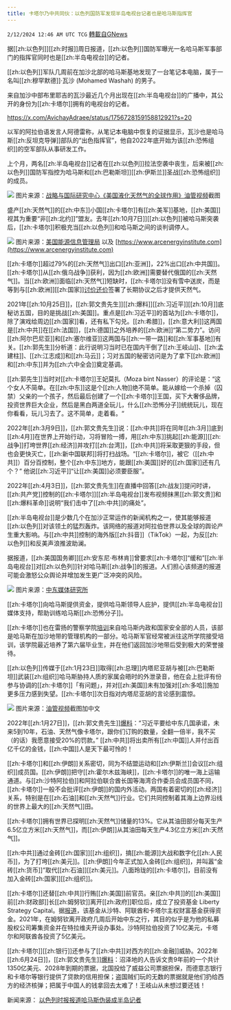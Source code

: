 ```yaml
---
title: 卡塔尔乃中共同伙：以色列国防军发现半岛电视台记者也是哈马斯指挥官
---
```

`2/12/2024 12:46 AM UTC TCG` [轉載自GNews](https://gnews.org/articles/2299290)

据[[zh:以色列]][[zh:时报]]周日报道，[[zh:以色列]]国防军曝光一名哈马斯军事部门的指挥官同时也是[[zh:半岛电视台]]的记者。

[[zh:以色列]]军队几周前在加沙北部的哈马斯基地发现了一台笔记本电脑，属于一名叫[[zh:穆罕默德]]·瓦沙 (Mohamed Washah) 的男子。

来自加沙中部布里耶吉的瓦沙最近几个月出现在[[zh:半岛电视台]]的广播中，其公开的身份为[[zh:卡塔尔]]拥有的电视台的记者。

https://x.com/AvichayAdraee/status/1756728159158812921?s=20

以军的阿拉伯语发言人阿德雷称，从笔记本电脑中恢复的证据显示，瓦沙也是哈马斯[[zh:反坦克导弹]]部队的“出色指挥官”，他自2022年底开始为该[[zh:恐怖组织]]的空军部队从事研发工作。

上个月，两名[[zh:半岛电视台]]记者在[[zh:以色列]]拉法空袭中丧生，后来被[[zh:以色列]]国防军指控为哈马斯和[[zh:巴勒斯坦]][[zh:伊斯兰]]圣战[[zh:恐怖组织]]的成员。

![](ipfs://Qmd6tvGLF4Yhpz1bYBiVP1piaF31rvD2nyWvQxFdf5mVNV?.png)
图片来源：[战略与国际研究中心《美国液化天然气的全球作用》油管视频](https://www.youtube.com/live/IRi6MWIzDMY?si=Q7uASwQotUJIayma&t=458)截图

盛产[[zh:天然气]]的[[zh:中东]]小国[[zh:卡塔尔]]有[[zh:美军]]基地，[[zh:美国]]视其为重要“非[[zh:北约]]”盟友。去年[[zh:10月7日]][[zh:以色列]]被哈马斯突袭后，[[zh:卡塔尔]]积极充当[[zh:以色列]]和哈马斯之间的谈判调停人。


![](ipfs://Qmd1D4zgewG5FHjp4JU6qTvnDLtzYkNg6DRZPCusvQrHsH?.png)
图片来源：[美国能源信息管理局](https://www.eia.gov/dnav/ng/hist/rngwhhdm.htm) 以及 [https://www.arcenergyinstitute.com](https://www.arcenergyinstitute.com)

[[zh:卡塔尔]]超过79%的[[zh:天然气]]出口[[zh:亚洲]]，22%出口[[zh:中共国]]。[[zh:卡塔尔]]从[[zh:俄乌战争]]获利，因为[[zh:欧洲]]需要替代俄国的[[zh:天然气]]。当[[zh:欧洲]]面临[[zh:天然气]]短缺时，[[zh:卡塔尔]]没有雪中送炭，而是等到与[[zh:欧洲]][[zh:国家]][讨价还价](https://www.msn.com/en-us/news/world/qatar-s-energy-powerhouse-raises-difficult-geopolitical-questions/ar-AA1mHBVx?ocid=socialshare)签署了长期协议之后才提供天然气。

2021年[[zh:10月25日]]，[[zh:郭文贵先生]][[zh:爆料]][[zh:习近平]][[zh:10月]]底秘访五国，目的是挑战[[zh:美国]]。重点是[[zh:习近平]]的首站为[[zh:卡塔尔]]，除了演戏给周边[[zh:国家]]看，还有私下勾兑。[[zh:希腊]]，[[zh:意大利]]这两国是[[zh:中共]]在[[zh:法国]]，[[zh:德国]]之外培养的[[zh:欧洲]]“第二势力”。访问[[zh:阿尔巴尼亚]]和[[zh:塞尔维亚]]这两国与[[zh:一带一路]]和[[zh:军事基地]]有关。[[zh:郭先生]]分析道：此行说明习当时已在国内干倒了[[zh:王岐山]]、[[zh:孟建柱]]、[[zh:江志成]]和[[zh:马云]]；习对五国的秘密访问是为了拿下[[zh:欧洲]]和[[zh:中东]]并为[[zh:六中全会]]奠定基调。

[[zh:郭先生]]当时对[[zh:卡塔尔]]王妃莫扎（Moza bint Nasser）的评论是：“这个女人不简单。在[[zh:中东]]这是个[[zh:人物]]绝不简单。能从嫁给一个杀掉（囚禁）父亲的一个孩子，然后最后创建了一个[[zh:卡塔尔]]王国，买下大奢侈品牌，投资世界巨大企业，然后是黑白两道全玩儿，什么[[zh:恐怖分子]]统统玩儿，现在你看看，玩儿习去了。这不简单，走着看。“

2022年[[zh:3月9日]]，[[zh:郭文贵先生]]说：[[zh:中共]]将在同年[[zh:3月]]底到[[zh:4月]]在世界上开始行动，习将冒险一搏，用[[zh:中东]]挑起[[zh:能源]][[zh:战争]]打垮世界[[zh:经济]]并攻打[[zh:台湾]]，[[zh:中共]]将采取更狠的手段，但也会更快灭亡，[[zh:新中国联邦]]将打扫战场。“[[zh:卡塔尔]]，被它（[[zh:中共]]）百分百控制，整个[[zh:中东]]地方，能跟[[zh:美国]]好的[[zh:国家]]还有几个？“ 他说[[zh:习近平]]“让[[zh:美国]]必须要臣服”。



2022年[[zh:4月3日]]，[[zh:郭文贵先生]]在直播中回答[[zh:战友]]提问时讲，[[zh:共产党]]控制的[[zh:卡塔尔]][[zh:半岛电视台]]发布视频抹黑[[zh:郭文贵]]和[[zh:爆料革命]]说明“我们击中了[[zh:中共]]的痛处”。

[[zh:半岛电视台]]是少数几个在加沙正常运作的新闻机构之一，使其能够报道[[zh:以色列]]对该领土的猛烈轰炸。该网络的报道对阿拉伯世界以及全球的舆论产生重大影响。与[[zh:中共]]控制的海外版[[zh:抖音]]（TikTok）一起，为反[[zh:以色列]]和反美声浪推波助澜。

据报道，[[zh:美国国务卿]][[zh:安东尼·布林肯]]曾要求[[zh:卡塔尔]]“缓和”[[zh:半岛电视台]]对[[zh:以色列]]针对哈马斯[[zh:战争]]的报道。人们担心该频道的报道可能会激怒公众舆论并增加发生更广泛冲突的风险。

![](ipfs://Qmcmf9D2b9RxisatX8iBMgxkRCfw65seocT5w1n5L79NtD?.png)
图片来源：[中东媒体研究所](https://www.memri.org/reports/officers-hamas-security-apparatuses-trained-qatar)

[[zh:卡塔尔]]向哈马斯提供资金，提供哈马斯领导人庇护，提供[[zh:半岛电视台]]媒体支持，帮助训练哈马斯[[zh:恐怖分子]]。

[[zh:卡塔尔]]也在雷扬的警察学院[培训](https://www.memri.org/reports/officers-hamas-security-apparatuses-trained-qatar)来自哈马斯内政和国家安全部的人员，该部是哈马斯在加沙地带的管理机构的一部分。哈马斯军官经常被派往这所学院接受培训，该学院最近培养了第六届毕业生，并在他们返回加沙地带后受到极大的荣誉接待。

[[zh:以色列]]传媒于[[zh:1月23日]]取得[[zh:总理]]内塔尼亚胡与被[[zh:巴勒斯坦]]武装[[zh:组织]]哈马斯胁持人质的家属会晤时的外泄录音，他在会上批评有份参与协调的[[zh:卡塔尔]]「有问题」，并对[[zh:美国]]未有加强对[[zh:多哈]]施加更多压力感到失望。[[zh:卡塔尔]]次日指对内塔尼亚胡的言论感到震惊。


![](ipfs://QmPDdJxgvYbEx6BMy2sNiczSJF5BqrGJSZkgNcdKtWYcPC?.png)
图片来源：[油管视频](https://youtu.be/xGEmhnw7vp0?si=2_p_l80veZCaj2db)截图加中文

2022年[[zh:1月27日]]，[[zh:郭文贵先生]][爆料](https://gnews.org/t/cdAY3Ir)：“习近平要给中东几国承诺，未来5到10年，石油、天然气像卡塔尔，跟你们订购的数量，全翻一倍半，我不买（的话）我愿意接受20%的罚款。” [[zh:中共]]将出卖所有[[zh:中国]]人并付出百亿千亿的金钱，[[zh:中国]]人是天下最可怜的！

[[zh:卡塔尔]]和[[zh:伊朗]]关系密切，同为不结盟运动和[[zh:伊斯兰]]会议[[zh:组织]]成员国。[[zh:伊朗]]把守[[zh:霍尔木兹海峡]]，[[zh:卡塔尔]]的唯一海上运输通道。与[[zh:沙特阿拉伯]]和阿拉伯联合酋长国等海湾合作委员会成员国不同，[[zh:卡塔尔]]一般不会批评[[zh:伊朗]]的国内外活动。两国有着密切的[[zh:经济]]关系，特别是在[[zh:石油]]和[[zh:天然气]]行业。它们共同控制着其海上边界沿线的世界上最大的[[zh:天然气]]田。

[[zh:卡塔尔]]拥有世界已探明[[zh:天然气]]储量的13%。它从其油田部分每天生产6.5亿立方米[[zh:天然气]]，而[[zh:伊朗]]从其油田每天生产4.3亿立方米[[zh:天然气]]。

[[zh:中共]]通过金砖[[zh:国家]][[zh:组织]]，搞[[zh:能源]]大战和数字化[[zh:人民币]]，为了打垮[[zh:美元]]。[[zh:伊朗]]今年正式加入金砖[[zh:组织]]，并叫嚣“金砖[[zh:货币]]”取代[[zh:石油]][[zh:美元]]。八面玲珑的[[zh:卡塔尔]]，目前没有加入金砖[[zh:国家]][[zh:组织]]。

[[zh:卡塔尔]]还替[[zh:中共]]行贿[[zh:美国]]前官员。亲[[zh:中共]]的[[zh:美国]]前[[zh:财政部]]长[[zh:姆努钦]]离开[[zh:政府]]职位后，成立了投资基金 Liberty Strategy Capital。据[报道](https://www.citizensforethics.org/reports-investigations/crew-investigations/mnuchins-middle-east-business-trips-cost-secret-service-up-to-253000/#:~:text=Each%20of%20the%20other%20countries,UAE%20investing%20%24500%20million%20each.)，该基金从沙特、阿联酋和卡塔尔主权财富基金获得资金。2021年，在姆努钦离开政府几周后开始中东之行，其目的似乎是为他的私募股权公司筹集资金并在特拉维夫开设办事处。沙特阿拉伯投资了10亿美元，卡塔尔和阿联酋各投资了5亿美元。

[[zh:卡塔尔]][[zh:银行]]还参与了[[zh:中共]]对西方的[[zh:金融]]威胁。2022年[[zh:6月24日]]，[[zh:郭文贵先生]][爆料](https://gnews.org/t/5YsxWVP)：沼泽地的人告诉文贵9年前的一个共计1350亿美元、2028年到期的票据，北国投给了威益公司票据担保，而德意志银行和卡塔尔等银行提供了贷款的信用担保；盗国贼们玩的无数的票据就是他们扔给西方的经济核弹；把属于中国人的钱拿回去太难了！王岐山从未想过要还钱！


新闻来源：
[以色列时报报道哈马斯伪装成半岛记者](https://www.timesofisrael.com/liveblog_entry/palestinian-al-jazeera-journalist-also-a-hamas-commander-idf-says/) 



